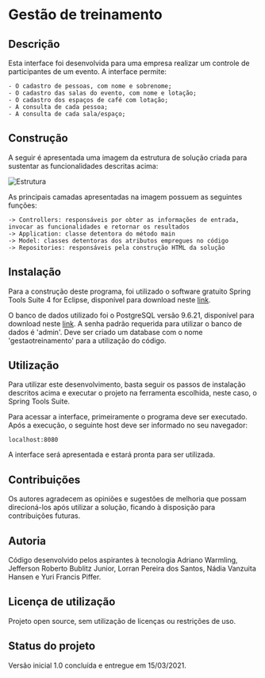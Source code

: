 # Gestão de treinamento
## Descrição

Esta interface foi desenvolvida para uma empresa realizar um controle de participantes de um evento. A interface permite:

```
- O cadastro de pessoas, com nome e sobrenome;
- O cadastro das salas do evento, com nome e lotação;
- O cadastro dos espaços de café com lotação;
- A consulta de cada pessoa;
- A consulta de cada sala/espaço;
```

## Construção


A seguir é apresentada uma imagem da estrutura de solução criada para sustentar as funcionalidades descritas acima:

![Estrutura](https://i.ibb.co/qFH398f/java-grupo-2.png)

As principais camadas apresentadas na imagem possuem as seguintes funções:

```
-> Controllers: responsáveis por obter as informações de entrada, 
invocar as funcionalidades e retornar os resultados
-> Application: classe detentora do método main
-> Model: classes detentoras dos atributos empregues no código
-> Repositories: responsáveis pela construção HTML da solução
```

## Instalação

Para a construção deste programa, foi utilizado o software gratuito Spring Tools Suite 4 for Eclipse, disponível para download neste [link](https://spring.io/tools).

O banco de dados utilizado foi o PostgreSQL versão 9.6.21, disponível para download neste [link](https://www.enterprisedb.com/downloads/postgres-postgresql-downloads). 
A senha padrão requerida para utilizar o banco de dados é 'admin'. Deve ser criado um database com o nome 'gestaotreinamento' para a utilização do código.

## Utilização

Para utilizar este desenvolvimento, basta seguir os passos de instalação descritos acima e executar o projeto na ferramenta escolhida, neste caso, o Spring Tools Suite.

Para acessar a interface, primeiramente o programa deve ser executado. Após a execução, o seguinte host deve ser informado no seu navegador:

```
localhost:8080
```
A interface será apresentada e estará pronta para ser utilizada.

## Contribuições

Os autores agradecem as opiniões e sugestões de melhoria que possam direcioná-los após utilizar a solução, ficando à disposição para contribuições futuras. 


## Autoria

Código desenvolvido pelos aspirantes à tecnologia Adriano Warmling, Jefferson Roberto Bublitz Junior, Lorran Pereira dos Santos, Nádia Vanzuita Hansen e Yuri Francis Piffer.

## Licença de utilização

Projeto open source, sem utilização de licenças ou restrições de uso.

## Status do projeto

Versão inicial 1.0 concluída e entregue em 15/03/2021.

